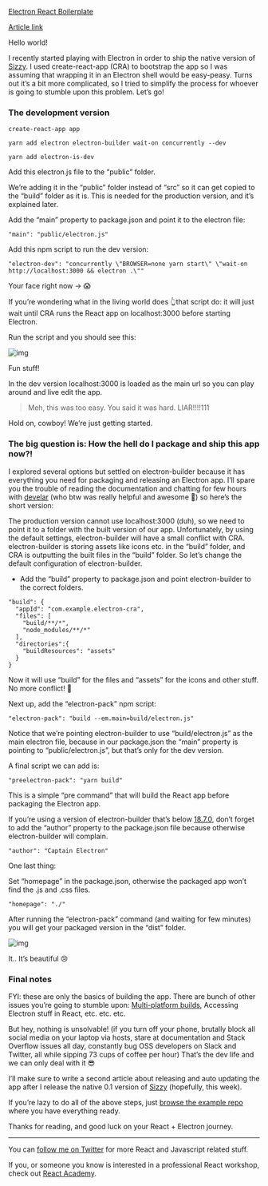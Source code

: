 [Electron React Boilerplate](https://github.com/chentsulin/electron-react-boilerplate)

[Article link](https://medium.com/@kitze/%EF%B8%8F-from-react-to-an-electron-app-ready-for-production-a0468ecb1da3)

Hello world!

I recently started playing with Electron in order to ship the native version of [Sizzy](https://sizzy.co/). I used create-react-app (CRA) to bootstrap the app so I was assuming that wrapping it in an Electron shell would be easy-peasy. Turns out it’s a bit more complicated, so I tried to simplify the process for whoever is going to stumble upon this problem. Let’s go!

### The development version

```
create-react-app app
```

```
yarn add electron electron-builder wait-on concurrently --dev
```

```
yarn add electron-is-dev
```

Add this electron.js file to the “public” folder.

We’re adding it in the “public” folder instead of “src” so it can get copied to the “build” folder as it is. This is needed for the production version, and it’s explained later.

Add the “main” property to package.json and point it to the electron file:

```
"main": "public/electron.js"
```

Add this npm script to run the dev version:

```
"electron-dev": "concurrently \"BROWSER=none yarn start\" \"wait-on http://localhost:3000 && electron .\""
```

Your face right now -> 😱

If you’re wondering what in the living world does 👆that script do: it will just wait until CRA runs the React app on localhost:3000 before starting Electron.

Run the script and you should see this:

![img](https://cdn-images-1.medium.com/max/1600/1*JdELIzYAa6hGZKXy4ZLeWw.png)

Fun stuff!

In the dev version localhost:3000 is loaded as the main url so you can play around and live edit the app.

> Meh, this was too easy. You said it was hard. LIAR!!!!111

Hold on, cowboy! We’re just getting started.

### The big question is: How the hell do I package and ship this app now?!

I explored several options but settled on electron-builder because it has everything you need for packaging and releasing an Electron app. I’ll spare you the trouble of reading the documentation and chatting for few hours with [develar](https://github.com/develar) (who btw was really helpful and awesome 🙌) so here’s the short version:

The production version cannot use localhost:3000 (duh), so we need to point it to a folder with the built version of our app. Unfortunately, by using the default settings, electron-builder will have a small conflict with CRA. electron-builder is storing assets like icons etc. in the “build” folder, and CRA is outputting the built files in the “build” folder. So let’s change the default configuration of electron-builder.

- Add the “build” property to package.json and point electron-builder to the correct folders.

```
"build": {
  "appId": "com.example.electron-cra",
  "files": [
    "build/**/*",
    "node_modules/**/*"
  ],
  "directories":{
    "buildResources": "assets"
  }
}
```

Now it will use “build” for the files and “assets” for the icons and other stuff. No more conflict! 🙈

Next up, add the “electron-pack” npm script:

```
"electron-pack": "build --em.main=build/electron.js"
```

Notice that we’re pointing electron-builder to use “build/electron.js” as the main electron file, because in our package.json the “main” property is pointing to “public/electron.js”, but that’s only for the dev version.

A final script we can add is:

```
"preelectron-pack": "yarn build"
```

This is a simple “pre command” that will build the React app before packaging the Electron app.

If you’re using a version of electron-builder that’s below [18.7.0](https://github.com/electron-userland/electron-builder/releases/tag/v18.7.0), don’t forget to add the “author” property to the package.json file because otherwise electron-builder will complain.

```
"author": "Captain Electron"
```

One last thing:

Set “homepage” in the package.json, otherwise the packaged app won’t find the .js and .css files.

```
"homepage": "./"
```

After running the “electron-pack” command (and waiting for few minutes) you will get your packaged version in the “dist” folder.

![img](https://cdn-images-1.medium.com/max/1600/1*KRFqp9xMgOv_qreCIK6szw.png)

It.. It’s beautiful 😢

### Final notes

FYI: these are only the basics of building the app. There are bunch of other issues you’re going to stumble upon: [Multi-platform builds](https://github.com/electron-userland/electron-builder/wiki/Multi-Platform-Build), Accessing Electron stuff in React, etc. etc. etc.

But hey, nothing is unsolvable! (if you turn off your phone, brutally block all social media on your laptop via hosts, stare at documentation and Stack Overflow issues all day, constantly bug OSS developers on Slack and Twitter, all while sipping 73 cups of coffee per hour) That’s the dev life and we can only deal with it 😎

I’ll make sure to write a second article about releasing and auto updating the app after I release the native 0.1 version of [Sizzy](https://sizzy.co/) (hopefully, this week).

If you’re lazy to do all of the above steps, just [browse the example repo](https://github.com/kitze/react-electron-example) where you have everything ready.

Thanks for reading, and good luck on your React + Electron journey.

------

You can [follow me on Twitter](https://twitter.com/thekitze) for more React and Javascript related stuff.

If you, or someone you know is interested in a professional React workshop, check out [React Academy](https://reactacademy.io/).